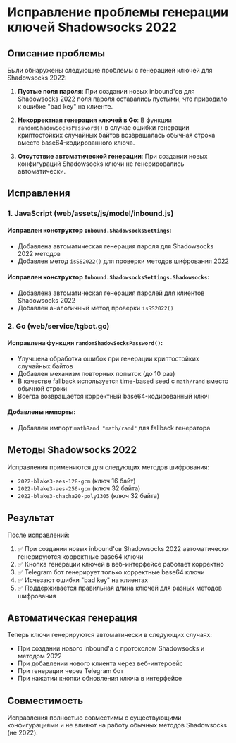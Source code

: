 # Исправление проблемы генерации ключей Shadowsocks 2022

## Описание проблемы

Были обнаружены следующие проблемы с генерацией ключей для Shadowsocks 2022:

1. **Пустые поля пароля**: При создании новых inbound'ов для Shadowsocks 2022 поля пароля оставались пустыми, что приводило к ошибке "bad key" на клиенте.

2. **Некорректная генерация ключей в Go**: В функции `randomShadowSocksPassword()` в случае ошибки генерации криптостойких случайных байтов возвращалась обычная строка вместо base64-кодированного ключа.

3. **Отсутствие автоматической генерации**: При создании новых конфигураций Shadowsocks ключи не генерировались автоматически.

## Исправления

### 1. JavaScript (web/assets/js/model/inbound.js)

#### Исправлен конструктор `Inbound.ShadowsocksSettings`:
- Добавлена автоматическая генерация пароля для Shadowsocks 2022 методов
- Добавлен метод `isSS2022()` для проверки методов шифрования 2022

#### Исправлен конструктор `Inbound.ShadowsocksSettings.Shadowsocks`:
- Добавлена автоматическая генерация паролей для клиентов Shadowsocks 2022
- Добавлен аналогичный метод проверки `isSS2022()`

### 2. Go (web/service/tgbot.go)

#### Исправлена функция `randomShadowSocksPassword()`:
- Улучшена обработка ошибок при генерации криптостойких случайных байтов
- Добавлен механизм повторных попыток (до 10 раз)
- В качестве fallback используется time-based seed с `math/rand` вместо обычной строки
- Всегда возвращается корректный base64-кодированный ключ

#### Добавлены импорты:
- Добавлен импорт `mathRand "math/rand"` для fallback генератора

## Методы Shadowsocks 2022

Исправления применяются для следующих методов шифрования:
- `2022-blake3-aes-128-gcm` (ключ 16 байт)
- `2022-blake3-aes-256-gcm` (ключ 32 байта)
- `2022-blake3-chacha20-poly1305` (ключ 32 байта)

## Результат

После исправлений:

1. ✅ При создании новых inbound'ов Shadowsocks 2022 автоматически генерируются корректные base64 ключи
2. ✅ Кнопка генерации ключей в веб-интерфейсе работает корректно
3. ✅ Telegram бот генерирует только корректные base64 ключи
4. ✅ Исчезают ошибки "bad key" на клиентах
5. ✅ Поддерживается правильная длина ключей для разных методов шифрования

## Автоматическая генерация

Теперь ключи генерируются автоматически в следующих случаях:
- При создании нового inbound'а с протоколом Shadowsocks и методом 2022
- При добавлении нового клиента через веб-интерфейс
- При генерации через Telegram бот
- При нажатии кнопки обновления ключа в интерфейсе

## Совместимость

Исправления полностью совместимы с существующими конфигурациями и не влияют на работу обычных методов Shadowsocks (не 2022).